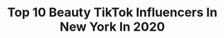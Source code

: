 ---
title: Top 10 Beauty TikTok Influencers In New York In 2020
description: >-
  Find top beauty TikTok influencers in New York in 2020. Most popular hashtags: #beauty #stayathome #quarantine #newyork.
platform: TikTok
profiles:
  - username: "cioudysunsets"
    fullname: >-
      cloudysunsets
    location: "United States"
    followers: 15237
    engagement: 1881
    commentsToLikes: 0.046152
    id: cka0z3ickdwl40i78mtpb7tf0
    verified: false
    hashtags: "#decorations, #imagine, #trippy, #greenscreen"
  - username: "iamsofiaeve"
    fullname: >-
      Sofia Eve
    location: "United States"
    followers: 31914
    engagement: 476
    commentsToLikes: 0.026312
    id: ck9kcviawrcn40j78808rdamf
    verified: false
    hashtags: "#spreadlove, #acting, #happymothersday, #getreadywithme"
  - username: "bh_biodental"
    fullname: >-
      BH_BioDental
    location: "United States"
    followers: 37741
    engagement: 368
    commentsToLikes: 0.029323
    id: ckaijf8xpepqn0i78v8t1aio8
    verified: false
    hashtags: "#food, #smeezechallenge, #loved, #rockstar"
  - username: "natalie1526n"
    fullname: >-
      Nataliia Vorobok
    location: "United States"
    followers: 129380
    engagement: 358
    commentsToLikes: 0.012599
    id: ck81qt286jm410j782i459z18
    verified: false
    hashtags: "#billieeilish, #flowers, #oceanlife, #whatisthis"
  - username: "nypost"
    fullname: >-
      New York Post
    location: "United States"
    followers: 11847
    engagement: 599
    commentsToLikes: 0.044828
    id: ckan4zo82clj60i78shg7wodm
    verified: true
    hashtags: "#whiteclawslushy, #traderjoes, #beauty, #celebrity"
  - username: "eshita_st"
    fullname: >-
      Eshita S
    location: "United States"
    followers: 2585
    engagement: 419
    commentsToLikes: 0.048325
    id: ckams7skfozzm0i78j7xte29i
    verified: false
    hashtags: "#baking, #dessert, #wavyhair, #maltese"
  - username: "gerganaivanova_"
    fullname: >-
      Gergana Ivanova
    location: "United States"
    followers: 19942
    engagement: 692
    commentsToLikes: 0.016133
    id: ck9ejc9ib28ob0j78b3jebr2t
    verified: false
    hashtags: "#nycspots, #editor, #asos, #shoecheck"
  - username: "fabioncey"
    fullname: >-
      Fabian Robles
    location: "United States"
    followers: 2315
    engagement: 347
    commentsToLikes: 0.063913
    id: ckac8daugffcn0i78usynvp2i
    verified: false
    hashtags: "#classof2020, #video, #hair, #goals"
  - username: "hotexbf"
    fullname: >-
      M@ Caulfield
    location: "United States"
    followers: 3439
    engagement: 578
    commentsToLikes: 0.015332
    id: ck8tkv2py9e0m0j78b4dh6ivt
    verified: false
    hashtags: "#kuwtk, #beauty, #work, #manhattan"
  - username: "nicoleleeanne6"
    fullname: >-
      Nicole LeeAnne
    location: "United States"
    followers: 17020
    engagement: 1370
    commentsToLikes: 0.042190
    id: ck807339tob940j78oio9929i
    verified: false
    hashtags: "#happyeverafter, #smallmouth, #facemask, #smile"
---